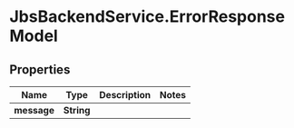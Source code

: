 # JbsBackendService.ErrorResponseModel

## Properties
Name | Type | Description | Notes
------------ | ------------- | ------------- | -------------
**message** | **String** |  | 
